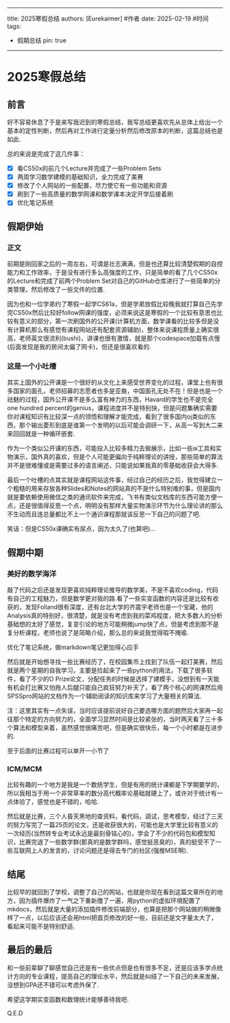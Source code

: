  ---
title: 2025寒假总结
authors: [Eurekaimer]  #作者
date: 2025-02-19   #时间
tags:
  - 假期总结 
pin: true
---
# 2025寒假总结

## 前言

好不容易休息了于是来写我迟到的寒假总结，我写总结更喜欢先从总体上给出一个基本的定性判断，然后再对工作进行定量分析然后修改原本的判断，这篇总结也是如此.

总的来说是完成了这几件事：
- [x] 看CS50x的前几个Lecture并完成了一些Problem Sets
- [x] 两周学习数学建模的基础知识，全力完成了美赛
- [x] 修改了个人网站的一些配置，尽力使它有一些功能和资源
- [x] 刷到了一些高质量的数学网课和数学课本决定开学后接着刷
- [x] 优化笔记系统

## 假期伊始

### 正文

前期是刚回家之后的一周左右，可谓是壮志满满，但是也还算比较清楚假期的自控能力和工作效率，于是没有进行多么高强度的工作，只是简单的看了几个CS50x的Lecture和完成了前两个Problem Set对自己的GitHub仓库进行了一些简单的分类管理，然后修改了一些文件的位置.

因为也和一位学弟约了寒假一起学CS61a，但是学弟放假比较晚我就打算自己先学完CS50x然后比较好follow网课的强度，必须来说这是寒假的一个比较有意思也比较有意义的部分，第一次刷国外的公开课(计算机方面，数学课看的比较多但是没有计算机那么有感觉有课程网站还有配套资源辅助)，整体来说课程质量上确实很高，老师英文很流利(bushi)，讲课也很有激情，就是那个codespace加载有点慢(后面发现是我的房间太偏了网卡)，但还是很喜欢看的.

### 这是一个小吐槽

其实上国外的公开课是一个很好的从文化上来感受世界变化的过程，课堂上也有很多国家的面孔，老师招募的志愿者也多是亚裔，中国面孔无处不在！但是也是一个祛魅的过程，国外公开课不是多么富有神力的东西，Havard的学生也不是完全one hundred percent的genius，课程进度并不是特别快，但是问题集确实需要你对课程知识有比较深一点的领悟和理解才能完成，看到了很多国内oj类似的东西，那个输出菱形到底是谁第一个发明的以后可能会调研一下，从高一写到大二来来回回就是一种循环嵌套.

作为一个类似公开课的东西，可能投入比较多精力去做展示，比如一些ai工具和实物演示，国外真的喜欢，但是个人可能更偏向于纯粹理论的讲授，那些简单的算法并不是很难懂或是需要过多的语言阐述，只能说如果我真的零基础收获会大得多.

最后一个吐槽的点其实就是课程网站这件事，经过自己的经历之后，我觉得建立一个粗糙的用来存放各种Slides和Notes的网站真的不是什么特别难的事，但是国内就是要依赖使用微信之类的通讯软件来完成，飞书有类似文档库的东西可能方便一点，还是很值得反思一个点，明明没有那样大量实物演示环节为什么理论讲的那么不生动而且连总量都比不上一个通识课程那就该反思一下自己的问题了吧.

笑话：但是CS50x课确实有尿点，因为太久了(也算吧)...

## 假期中期


### 美好的数学海洋

敲了代码之后还是发现更喜欢纯粹理论推导的数学美，不是不喜欢coding，代码有自己的工程魅力，但是数学更对我的路.看了一些实变函数的内容还是比较有收获的，发现Folland很有深度，还有台北大学的齐震宇老师也是一个宝藏，他的Analysis真的特别好，很清楚，就是没有考虑到我的菜鸡程度，把大多数人的分析基础想的太好了感觉，复变引论的地方可能稍微jump快了点，但是考虑到那不是复分析课程，老师也说了是简略介绍，那么总的来说我觉得瑕不掩瑜.


优化了笔记系统，做markdown笔记更加得心应手

然后就是开始想寻找一些比赛经历了，在校园集市上找到了队伍一起打美赛，然后就是两个星期的自我学习，主要是捡起来了一些python的用法，下载了很多软件，看了不少的O Prize论文，分配任务的时候是选择了建模手，没想到有一天能有机会打比赛又怕拖人后腿只能自己疯狂努力补天了，看了两个核心的网课然后用SPSSpro网站的文档作为一个辅助阅读的知识库来学习了大量相关的算法.

注：这里其实有一点失误，当时应该提前说好自己要选哪方面的题然后大家再一起往那个特定的方向努力的，全面学习显然时间是比较紧张的，当时两天看了三十多个算法和模型来着，虽然感觉很痛苦吧，但是确实很快乐，每一个小时都是在进步的.

至于后面的比赛过程可以单开一小节了


### ICM/MCM


比较有趣的一个地方是我是一个数统学生，但是有用的统计课都是下学期要学的，所以我相当于用一个非常草率的数分高代概率论基础就硬上了，或许对于统计有一点体验了，感觉也是不错的，哈哈.


然后就是比赛，三个人昏天黑地的查资料，看代码，调试，思考模型，经过了三天的努力写完了一篇25页的论文，还是收获很大的，可能也是大学里比较有意义的一次经历(当然转专业考试永远是最刻骨铭心的)，学会了不少的代码包和模型知识，比赛完退了一些数学群(那真的是数学群吗，感觉挺恶臭的)，真的挺受不了一些互联网上人的发言的，讨论问题还是得去专门的社区(强推MSE啊).


## 结尾

比较早的就回到了学校，调整了自己的网站，也就是你现在看到这篇文章所在的地方，因为插件爆炸了一气之下重新撸了一遍，用python的虚拟环境配置了mkdocs，然后就是大量的添加插件修改前端部分，也算是把那个网站做的稍微像样了一点，以后应该还会用html把首页修改的好一些，目前还是文字量太大了，看起来可能不是特别舒适.

## 最后的最后


和一些前辈聊了聊感觉自己还是有一些优点但是也有很多不足，还是应该多学点统计方向的专业课程，提高自己的理论水平，然后就是纠结了一下自己的未来发展，没想到GPA还不错可以考虑外保了.


希望这学期实变函数和数理统计能够善待我吧.


Q.E.D














